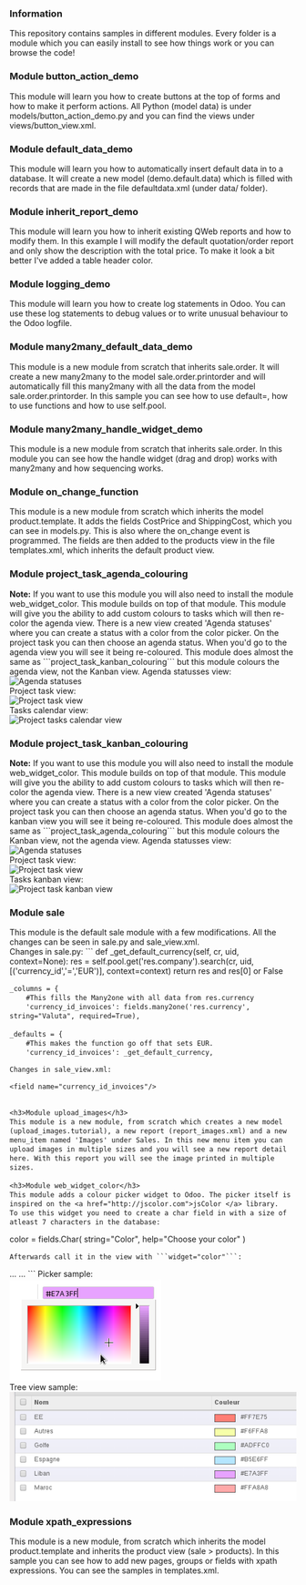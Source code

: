 <h3>Information</h3>
This repository contains samples in different modules.  
Every folder is a module which you can easily install to see how things work or you can browse the code!

<h3>Module button_action_demo</h3>
This module will learn you how to create buttons at the top of forms and how to make it perform actions.
All Python (model data) is under models/button_action_demo.py and you can find the views under views/button_view.xml.

<h3>Module default_data_demo</h3>
This module will learn you how to automatically insert default data in to a database. It will create a new model (demo.default.data) which is filled with records that are made in the file defaultdata.xml (under data/ folder).

<h3>Module inherit_report_demo</h3>
This module will learn you how to inherit existing QWeb reports and how to modify them.
In this example I will modify the default quotation/order report and only show the description with the total price.
To make it look a bit better I've added a table header color.

<h3>Module logging_demo</h3>
This module will learn you how to create log statements in Odoo. You can use these log statements to debug values
or to write unusual behaviour to the Odoo logfile.

<h3>Module many2many_default_data_demo</h3>
This module is a new module from scratch that inherits sale.order. It will create a new many2many to the model sale.order.printorder and will automatically fill this many2many with all the data from the model sale.order.printorder.
In this sample you can see how to use default=, how to use functions and how to use self.pool.

<h3>Module many2many_handle_widget_demo</h3>
This module is a new module from scratch that inherits sale.order. In this module you can see how the handle widget (drag and drop) works
with many2many and how sequencing works.

<h3>Module on_change_function</h3>
This module is a new module from scratch which inherits the model product.template.
It adds the fields CostPrice and ShippingCost, which you can see in models.py. This is also where the on_change event is programmed. The fields are then added to the products view in the file templates.xml, which inherits the default product view.

<h3>Module project_task_agenda_colouring</h3>
<b>Note:</b> If you want to use this module you will also need to install the module web_widget_color. This module builds on top of that module.
This module will give you the ability to add custom colours to tasks which will then re-color the agenda view.
There is a new view created 'Agenda statuses' where you can create a status with a color from the color picker. On the project task you can then choose an agenda status. When you'd go to the agenda view you will see it being re-coloured.
This module does almost the same as ```project_task_kanban_colouring``` but this module colours the agenda view, not the Kanban view.
Agenda statusses view:<br/>
<img src="http://i.imgur.com/ZlHcm9R.png" alt="Agenda statuses"/><br/>
Project task view:<br/>
<img src="http://i.imgur.com/OhP9Vau.png" alt="Project task view"/><br/>
Tasks calendar view:<br/>
<img src="http://i.imgur.com/3PwRhEG.png" alt="Project tasks calendar view"/>

<h3>Module project_task_kanban_colouring</h3>
<b>Note:</b> If you want to use this module you will also need to install the module web_widget_color. This module builds on top of that module.
This module will give you the ability to add custom colours to tasks which will then re-color the agenda view.
There is a new view created 'Agenda statuses' where you can create a status with a color from the color picker. On the project task you can then choose an agenda status. When you'd go to the kanban view you will see it being re-coloured.
This module does almost the same as ```project_task_agenda_colouring``` but this module colours the Kanban view, not the agenda view.
Agenda statusses view:<br/>
<img src="http://i.imgur.com/ZlHcm9R.png" alt="Agenda statuses"/><br/>
Project task view:<br/>
<img src="http://i.imgur.com/OhP9Vau.png" alt="Project task view"/><br/>
Tasks kanban view:<br/>
<img src="http://i.imgur.com/zIy1zoX.png" alt="Project task kanban view"/>

<h3>Module sale</h3>
This module is the default sale module with a few modifications. All the changes can be seen in sale.py and sale_view.xml.<br />
Changes in sale.py:
```
    def _get_default_currency(self, cr, uid, context=None):
        res = self.pool.get('res.company').search(cr, uid, [('currency_id','=','EUR')], context=context)
        return res and res[0] or False

    _columns = {
        #This fills the Many2one with all data from res.currency
        'currency_id_invoices': fields.many2one('res.currency', string="Valuta", required=True),
      
    _defaults = {
        #This makes the function go off that sets EUR.
        'currency_id_invoices': _get_default_currency,
  ```
Changes in sale_view.xml:
  ```
    <field name="currency_id_invoices"/>
  ```

<h3>Module upload_images</h3>
This module is a new module, from scratch which creates a new model (upload_images.tutorial), a new report (report_images.xml) and a new menu_item named 'Images' under Sales. In this new menu item you can upload images in multiple sizes and you will see a new report detail here. With this report you will see the image printed in multiple sizes.

<h3>Module web_widget_color</h3>
This module adds a colour picker widget to Odoo. The picker itself is inspired on the <a href="http://jscolor.com">jsColor </a> library.
To use this widget you need to create a char field in with a size of atleast 7 characters in the database:
```
color = fields.Char(
    string="Color",
    help="Choose your color"
)
```
Afterwards call it in the view with ```widget="color"```:
```
<field name="arch" type="xml">
    <tree string="View name">
        ...
        <field name="name"/>
        <field name="color" widget="color"/>
        ...
    </tree>
</field>
```
Picker sample:<br/>
<img src="/web_widget_color/images/picker.png"/><br/>
Tree view sample:<br/>
<img src="/web_widget_color/images/list_view.png"/>

<h3>Module xpath_expressions</h3>
This module is a new module, from scratch which inherits the model product.template and inherits the product view (sale > products). In this sample you can see how to add new pages, groups or fields with xpath expressions. You can see the samples in templates.xml.
